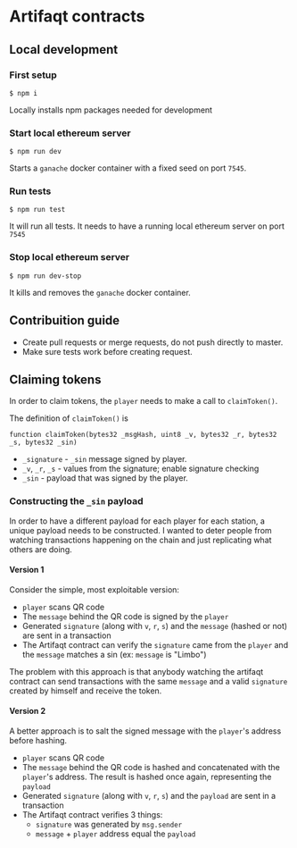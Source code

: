 # Artifaqt contracts

## Local development

### First setup
```shell
$ npm i
```

Locally installs npm packages needed for development


### Start local ethereum server
```shell
$ npm run dev
```

Starts a `ganache` docker container with a fixed seed on port `7545`.

### Run tests
```shell
$ npm run test
```

It will run all tests. It needs to have a running local ethereum server on port `7545`

### Stop local ethereum server
```shell
$ npm run dev-stop
```

It kills and removes the `ganache` docker container.

## Contribuition guide

- Create pull requests or merge requests, do not push directly to master.
- Make sure tests work before creating request.

## Claiming tokens

In order to claim tokens, the `player` needs to make a call to `claimToken()`.

The definition of `claimToken()` is

```solidity
function claimToken(bytes32 _msgHash, uint8 _v, bytes32 _r, bytes32 _s, bytes32 _sin)
```

- `_signature` - `_sin` message signed by player.
- `_v`, `_r`, `_s` - values from the signature; enable signature checking
- `_sin` - payload that was signed by the player.

### Constructing the `_sin` payload

In order to have a different payload for each player for each station, a unique payload needs to be constructed. I wanted to deter people from watching transactions happening on the chain and just replicating what others are doing.

#### Version 1
Consider the simple, most exploitable version:

- `player` scans QR code
- The `message` behind the QR code is signed by the `player`
- Generated `signature` (along with `v`, `r`, `s`) and the `message` (hashed or not) are sent in a transaction
- The Artifaqt contract can verify the `signature` came from the `player` and the `message` matches a sin (ex: `message` is "Limbo")

The problem with this approach is that anybody watching the artifaqt contract can send transactions with the same `message` and a valid `signature` created by himself and receive the token.

#### Version 2
A better approach is to salt the signed message with the `player`'s address before hashing.

- `player` scans QR code
- The `message` behind the QR code is hashed and concatenated with the `player`'s address. The result is hashed once again, representing the `payload`
- Generated `signature` (along with `v`, `r`, `s`) and the `payload` are sent in a transaction
- The Artifaqt contract verifies 3 things:
    - `signature` was generated by `msg.sender`
    - `message` + `player` address equal the `payload`